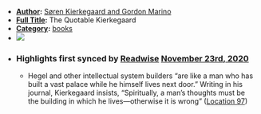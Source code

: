 - **[Author](<Author.md>):** [Søren Kierkegaard and Gordon Marino](<Søren Kierkegaard and Gordon Marino.md>)
- **[Full Title](<Full Title.md>):** The Quotable Kierkegaard
- **[Category](<Category.md>):** [books](<books.md>)
- ![](https://images-na.ssl-images-amazon.com/images/I/41PgnuQX0NL._SL200_.jpg)
- ### Highlights first synced by [Readwise](<Readwise.md>) [November 23rd, 2020](<November 23rd, 2020.md>)
    - Hegel and other intellectual system builders “are like a man who has built a vast palace while he himself lives next door.” Writing in his journal, Kierkegaard insists, “Spiritually, a man’s thoughts must be the building in which he lives—otherwise it is wrong” ([Location 97](https://readwise.io/to_kindle?action=open&asin=B00F8MIJJ4&location=97))
